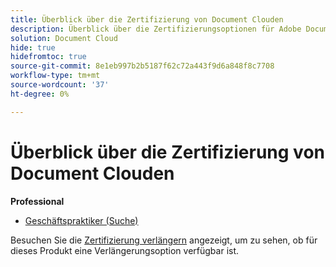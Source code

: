 ```yaml
---
title: Überblick über die Zertifizierung von Document Clouden
description: Überblick über die Zertifizierungsoptionen für Adobe Document Cloud
solution: Document Cloud
hide: true
hidefromtoc: true
source-git-commit: 8e1eb997b2b5187f62c72a443f9d6a848f8c7708
workflow-type: tm+mt
source-wordcount: '37'
ht-degree: 0%

---
```


# Überblick über die Zertifizierung von Document Clouden

**Professional**

* [Geschäftspraktiker (Suche)](/help/certifications/adc/adc-professional.md) <!--AD0-??-->

Besuchen Sie die [Zertifizierung verlängern](/help/certifications/renew.md) angezeigt, um zu sehen, ob für dieses Produkt eine Verlängerungsoption verfügbar ist.
